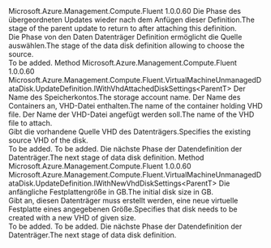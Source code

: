<Type Name="IWithDiskSource&lt;ParentT&gt;" FullName="Microsoft.Azure.Management.Compute.Fluent.VirtualMachineUnmanagedDataDisk.UpdateDefinition.IWithDiskSource&lt;ParentT&gt;">
  <TypeSignature Language="C#" Value="public interface IWithDiskSource&lt;ParentT&gt;" />
  <TypeSignature Language="ILAsm" Value=".class public interface auto ansi abstract IWithDiskSource`1&lt;ParentT&gt;" />
  <TypeSignature Language="DocId" Value="T:Microsoft.Azure.Management.Compute.Fluent.VirtualMachineUnmanagedDataDisk.UpdateDefinition.IWithDiskSource`1" />
  <TypeSignature Language="VB.NET" Value="Public Interface IWithDiskSource(Of ParentT)" />
  <TypeSignature Language="F#" Value="type IWithDiskSource&lt;'ParentT&gt; = interface" />
  <AssemblyInfo>
    <AssemblyName>Microsoft.Azure.Management.Compute.Fluent</AssemblyName>
    <AssemblyVersion>1.0.0.60</AssemblyVersion>
  </AssemblyInfo>
  <TypeParameters>
    <TypeParameter Name="ParentT" />
  </TypeParameters>
  <Interfaces />
  <Docs>
    <typeparam name="ParentT"><span data-ttu-id="e3a8e-101">Die Phase des übergeordneten Updates wieder nach dem Anfügen dieser Definition.</span><span class="sxs-lookup"><span data-stu-id="e3a8e-101">The stage of the parent update to return to after attaching this definition.</span></span></typeparam>
    <summary>
            <span data-ttu-id="e3a8e-102">Die Phase von den Daten Datenträger Definition ermöglicht die Quelle auswählen.</span><span class="sxs-lookup"><span data-stu-id="e3a8e-102">The stage of the data disk definition allowing to choose the source.</span></span>
            </summary>
    <remarks>To be added.</remarks>
  </Docs>
  <Members>
    <Member MemberName="WithExistingVhd">
      <MemberSignature Language="C#" Value="public Microsoft.Azure.Management.Compute.Fluent.VirtualMachineUnmanagedDataDisk.UpdateDefinition.IWithVhdAttachedDiskSettings&lt;ParentT&gt; WithExistingVhd (string storageAccountName, string containerName, string vhdName);" />
      <MemberSignature Language="ILAsm" Value=".method public hidebysig newslot virtual instance class Microsoft.Azure.Management.Compute.Fluent.VirtualMachineUnmanagedDataDisk.UpdateDefinition.IWithVhdAttachedDiskSettings`1&lt;!ParentT&gt; WithExistingVhd(string storageAccountName, string containerName, string vhdName) cil managed" />
      <MemberSignature Language="DocId" Value="M:Microsoft.Azure.Management.Compute.Fluent.VirtualMachineUnmanagedDataDisk.UpdateDefinition.IWithDiskSource`1.WithExistingVhd(System.String,System.String,System.String)" />
      <MemberSignature Language="VB.NET" Value="Public Function WithExistingVhd (storageAccountName As String, containerName As String, vhdName As String) As IWithVhdAttachedDiskSettings(Of ParentT)" />
      <MemberSignature Language="F#" Value="abstract member WithExistingVhd : string * string * string -&gt; Microsoft.Azure.Management.Compute.Fluent.VirtualMachineUnmanagedDataDisk.UpdateDefinition.IWithVhdAttachedDiskSettings&lt;'ParentT&gt;" Usage="iWithDiskSource.WithExistingVhd (storageAccountName, containerName, vhdName)" />
      <MemberType>Method</MemberType>
      <AssemblyInfo>
        <AssemblyName>Microsoft.Azure.Management.Compute.Fluent</AssemblyName>
        <AssemblyVersion>1.0.0.60</AssemblyVersion>
      </AssemblyInfo>
      <ReturnValue>
        <ReturnType>Microsoft.Azure.Management.Compute.Fluent.VirtualMachineUnmanagedDataDisk.UpdateDefinition.IWithVhdAttachedDiskSettings&lt;ParentT&gt;</ReturnType>
      </ReturnValue>
      <Parameters>
        <Parameter Name="storageAccountName" Type="System.String" />
        <Parameter Name="containerName" Type="System.String" />
        <Parameter Name="vhdName" Type="System.String" />
      </Parameters>
      <Docs>
        <param name="storageAccountName"><span data-ttu-id="e3a8e-103">Der Name des Speicherkontos.</span><span class="sxs-lookup"><span data-stu-id="e3a8e-103">The storage account name.</span></span></param>
        <param name="containerName"><span data-ttu-id="e3a8e-104">Der Name des Containers an, VHD-Datei enthalten.</span><span class="sxs-lookup"><span data-stu-id="e3a8e-104">The name of the container holding VHD file.</span></span></param>
        <param name="vhdName"><span data-ttu-id="e3a8e-105">Der Name der VHD-Datei angefügt werden soll.</span><span class="sxs-lookup"><span data-stu-id="e3a8e-105">The name of the VHD file to attach.</span></span></param>
        <summary>
            <span data-ttu-id="e3a8e-106">Gibt die vorhandene Quelle VHD des Datenträgers.</span><span class="sxs-lookup"><span data-stu-id="e3a8e-106">Specifies the existing source VHD of the disk.</span></span>
            </summary>
        <returns>To be added.</returns>
        <remarks>To be added.</remarks>
        <return><span data-ttu-id="e3a8e-107">Die nächste Phase der Datendefinition der Datenträger.</span><span class="sxs-lookup"><span data-stu-id="e3a8e-107">The next stage of data disk definition.</span></span></return>
      </Docs>
    </Member>
    <Member MemberName="WithNewVhd">
      <MemberSignature Language="C#" Value="public Microsoft.Azure.Management.Compute.Fluent.VirtualMachineUnmanagedDataDisk.UpdateDefinition.IWithNewVhdDiskSettings&lt;ParentT&gt; WithNewVhd (int sizeInGB);" />
      <MemberSignature Language="ILAsm" Value=".method public hidebysig newslot virtual instance class Microsoft.Azure.Management.Compute.Fluent.VirtualMachineUnmanagedDataDisk.UpdateDefinition.IWithNewVhdDiskSettings`1&lt;!ParentT&gt; WithNewVhd(int32 sizeInGB) cil managed" />
      <MemberSignature Language="DocId" Value="M:Microsoft.Azure.Management.Compute.Fluent.VirtualMachineUnmanagedDataDisk.UpdateDefinition.IWithDiskSource`1.WithNewVhd(System.Int32)" />
      <MemberSignature Language="VB.NET" Value="Public Function WithNewVhd (sizeInGB As Integer) As IWithNewVhdDiskSettings(Of ParentT)" />
      <MemberSignature Language="F#" Value="abstract member WithNewVhd : int -&gt; Microsoft.Azure.Management.Compute.Fluent.VirtualMachineUnmanagedDataDisk.UpdateDefinition.IWithNewVhdDiskSettings&lt;'ParentT&gt;" Usage="iWithDiskSource.WithNewVhd sizeInGB" />
      <MemberType>Method</MemberType>
      <AssemblyInfo>
        <AssemblyName>Microsoft.Azure.Management.Compute.Fluent</AssemblyName>
        <AssemblyVersion>1.0.0.60</AssemblyVersion>
      </AssemblyInfo>
      <ReturnValue>
        <ReturnType>Microsoft.Azure.Management.Compute.Fluent.VirtualMachineUnmanagedDataDisk.UpdateDefinition.IWithNewVhdDiskSettings&lt;ParentT&gt;</ReturnType>
      </ReturnValue>
      <Parameters>
        <Parameter Name="sizeInGB" Type="System.Int32" />
      </Parameters>
      <Docs>
        <param name="sizeInGB"><span data-ttu-id="e3a8e-108">Die anfängliche Festplattengröße in GB.</span><span class="sxs-lookup"><span data-stu-id="e3a8e-108">The initial disk size in GB.</span></span></param>
        <summary>
            <span data-ttu-id="e3a8e-109">Gibt an, diesen Datenträger muss erstellt werden, eine neue virtuelle Festplatte eines angegebenen Größe.</span><span class="sxs-lookup"><span data-stu-id="e3a8e-109">Specifies that disk needs to be created with a new VHD of given size.</span></span>
            </summary>
        <returns>To be added.</returns>
        <remarks>To be added.</remarks>
        <return><span data-ttu-id="e3a8e-110">Die nächste Phase der Datendefinition der Datenträger.</span><span class="sxs-lookup"><span data-stu-id="e3a8e-110">The next stage of data disk definition.</span></span></return>
      </Docs>
    </Member>
  </Members>
</Type>